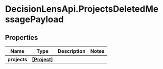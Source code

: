 # DecisionLensApi.ProjectsDeletedMessagePayload

## Properties
Name | Type | Description | Notes
------------ | ------------- | ------------- | -------------
**projects** | [**[Project]**](Project.md) |  | 


